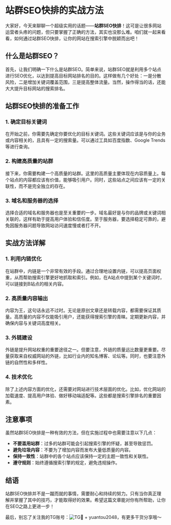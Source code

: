 # 站群SEO快排的实战方法

大家好，今天来聊聊一个超级实用的话题——**站群SEO快排**！这可是让很多网站运营者头疼的问题，但只要掌握了正确的方法，其实也没那么难。咱们就一起来看看，如何通过站群SEO快排，让你的网站在搜索引擎中脱颖而出吧！

## 什么是站群SEO？

首先，让我们明确一下什么是站群SEO。简单来说，站群SEO就是利用多个站点进行SEO优化，以达到提高目标网站排名的目的。这样做有几个好处：一是分散风险，二是增加关键词覆盖范围，三是提高整体流量。当然，操作得当的话，还能大大提升目标网站的搜索排名。

## 站群SEO快排的准备工作

### 1. 确定目标关键词

在开始之前，你需要先确定你要优化的目标关键词。这些关键词应该是与你的业务或内容相关的，且具有一定的搜索量。可以通过工具如百度指数、Google Trends等进行查询。

### 2. 构建高质量的站群

接下来，你需要构建一个高质量的站群。这里的高质量主要体现在内容质量上。每个站点的内容都应该有价值，能够吸引用户。同时，这些站点之间应该有一定的关联性，而不是完全独立的存在。

### 3. 域名和服务器的选择

选择合适的域名和服务器也是至关重要的一步。域名最好是与你的品牌或关键词相关联的，这样有助于提高用户体验和信任度。至于服务器，要选择稳定可靠的，避免因服务器问题导致网站访问速度慢或者打不开。

## 实战方法详解

### 1. 利用内链优化

在站群中，内链是一个非常有效的手段。通过合理地设置内链，可以提高页面权重，从而帮助搜索引擎更好地抓取和索引。例如，在A站点中提到某个关键词时，可以链接到B站点的相关内容。

### 2. 高质量内容输出

内容为王，这句话永远不过时。无论是原创文章还是转载内容，都需要保证其质量。高质量的内容不仅能吸引用户，还能获得搜索引擎的青睐。定期更新内容，并确保内容与关键词高度相关。

### 3. 外链建设

外链是提升网站权重的重要途径之一。但要注意，外链的质量远比数量更重要。尽量获取来自权威网站的外链，比如行业内的知名博客、论坛等。同时，也要注意外链的自然性和多样性。

### 4. 技术优化

除了上述内容方面的优化，还需要对网站进行技术层面的优化。比如，优化网站的加载速度、提高用户体验、做好移动端适配等。这些都是搜索引擎排名的重要因素。

## 注意事项

虽然站群SEO快排是一种有效的方法，但在实施过程中也需要注意以下几点：

- **不要滥用站群**：过多的站群可能会引起搜索引擎的怀疑，甚至导致惩罚。
- **避免垃圾内容**：不要为了增加内容而发布大量低质量的内容。
- **保持一致性**：站群中的各个站点应该保持一定的主题一致性和关联性。
- **遵守规则**：始终遵循搜索引擎的规定，避免违规操作。

## 结语

站群SEO快排并不是一蹴而就的事情，需要耐心和持续的努力。只有当你真正理解并掌握了其中的技巧，才能取得好的效果。希望这篇文章能对你有所帮助，让你在SEO之路上更进一步！

最后，别忘了关注我的TG账号：![TG💪](https://github.com/user-attachments/assets/42a5a4a5-fea9-4a1d-8aa0-73e57e430cca) + yuantou2048，有更多干货分享哦～